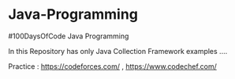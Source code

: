 # Java-Programming
#100DaysOfCode Java Programming

In this Repository has only Java Collection Framework examples ....


Practice : https://codeforces.com/ , https://www.codechef.com/
